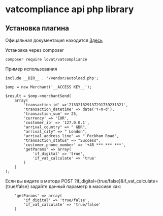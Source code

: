 # vatcompliance api php library

## Установка плагина

Офицальная документация находится [Здесь](https://developers.vatcompliance.co/omp-tax-rate-api/)

Установка через composer
```
composer require lovat/vatcompliance
```

Пример использования
```
include __DIR__ . '/vendor/autoload.php';

$omp = new Merchant('__ACCESS KEY__');

$result = $omp->merchantSend(
	array(
		'transaction_id' =>'213321829137291739231321',
		'transaction_datetime' => date('Y-m-d'),
		'transaction_sum' => 25,
		'currency' => 'EUR',
		'customer_ip' => '127.0.0.1',
		"arrival_country" => " GBR",
		"arrival_city" => " London",
		"arrival_address_line" => " Peckham Road",
		"transaction_status" => "Success",
		'customer_phone_number' => '+48 *** *** ***',
		'getParams' => array(
			'if_digital' => 'true',
			'if_vat_calculate' => 'true'
		)
	)
);
```

Если вы видите в методе POST ?if_digital={true/false}&if_vat_calculate={true/false} задайте данный параметр в массиве как:
```
	'getParams' => array(
		'if_digital' => 'true/false',
		'if_vat_calculate' => 'true/false'
	)
```
